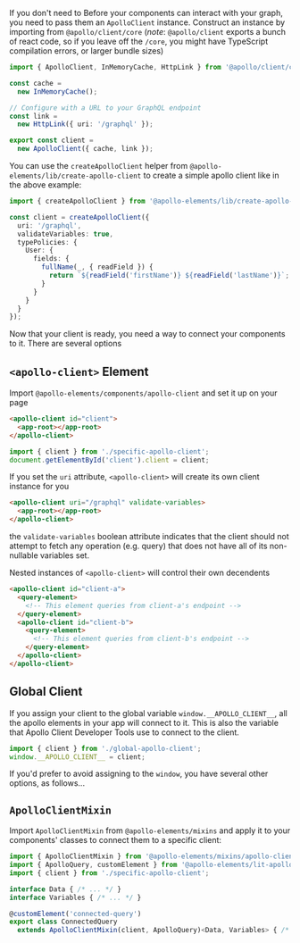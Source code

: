 <meta name="description" content="How to set up Apollo Client for use with Apollo Elements"/>

If you don't need to
Before your components can interact with your graph, you need to pass them an `ApolloClient` instance. Construct an instance by importing from `@apollo/client/core` (*note*: `@apollo/client` exports a bunch of react code, so if you leave off the `/core`, you might have TypeScript compilation errors, or larger bundle sizes)

```ts
import { ApolloClient, InMemoryCache, HttpLink } from '@apollo/client/core';

const cache =
  new InMemoryCache();

// Configure with a URL to your GraphQL endpoint
const link =
  new HttpLink({ uri: '/graphql' });

export const client =
  new ApolloClient({ cache, link });
```

You can use the `createApolloClient` helper from `@apollo-elements/lib/create-apollo-client` to create a simple apollo client like in the above example:

```ts
import { createApolloClient } from '@apollo-elements/lib/create-apollo-client';

const client = createApolloClient({
  uri: '/graphql',
  validateVariables: true,
  typePolicies: {
    User: {
      fields: {
        fullName(_, { readField }) {
          return `${readField('firstName')} ${readField('lastName')}`;
        }
      }
    }
  }
});
```

Now that your client is ready, you need a way to connect your components to it. There are several options

## `<apollo-client>` Element

Import `@apollo-elements/components/apollo-client` and set it up on your page

```html
<apollo-client id="client">
  <app-root></app-root>
</apollo-client>
```
```ts
import { client } from './specific-apollo-client';
document.getElementById('client').client = client;
```

If you set the `uri` attribute, `<apollo-client>` will create its own client instance for you

```html
<apollo-client uri="/graphql" validate-variables>
  <app-root></app-root>
</apollo-client>
```

the `validate-variables` boolean attribute indicates that the client should not attempt to fetch any operation (e.g. query) that does not have all of its non-nullable variables set.

Nested instances of `<apollo-client>` will control their own decendents

```html
<apollo-client id="client-a">
  <query-element>
    <!-- This element queries from client-a's endpoint -->
  </query-element>
  <apollo-client id="client-b">
    <query-element>
      <!-- This element queries from client-b's endpoint -->
    </query-element>
  </apollo-client>
</apollo-client>
```

## Global Client

If you assign your client to the global variable `window.__APOLLO_CLIENT__`, all the apollo elements in your app will connect to it. This is also the variable that Apollo Client Developer Tools use to connect to the client.

```ts
import { client } from './global-apollo-client';
window.__APOLLO_CLIENT__ = client;
```

If you'd prefer to avoid assigning to the `window`, you have several other options, as follows...

## `ApolloClientMixin`

Import `ApolloClientMixin` from `@apollo-elements/mixins` and apply it to your components' classes to connect them to a specific client:

```ts
import { ApolloClientMixin } from '@apollo-elements/mixins/apollo-client-mixin';
import { ApolloQuery, customElement } from '@apollo-elements/lit-apollo';
import { client } from './specific-apollo-client';

interface Data { /* ... */ }
interface Variables { /* ... */ }

@customElement('connected-query')
export class ConnectedQuery
  extends ApolloClientMixin(client, ApolloQuery)<Data, Variables> { /* ... */ }
```
